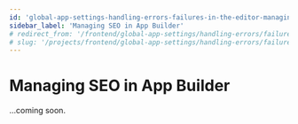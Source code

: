 ```yaml
---
id: 'global-app-settings-handling-errors-failures-in-the-editor-managing-seo-in-app-builder'
sidebar_label: 'Managing SEO in App Builder'
# redirect_from: '/frontend/global-app-settings/handling-errors/failures-in-the-editor/managing-seo-in-app-builder'
# slug: '/projects/frontend/global-app-settings/handling-errors/failures-in-the-editor/managing-seo-in-app-builder'
---
```


# Managing SEO in App Builder

...coming soon.
